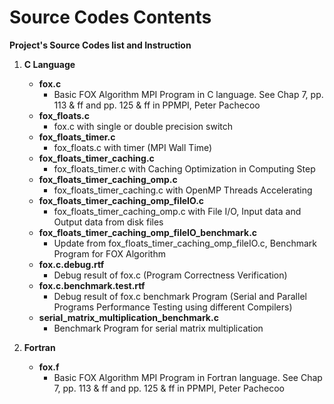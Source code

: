 # **Source Codes Contents**

**Project's Source Codes list and Instruction**

1. **C Language**
   * **fox.c**
     * Basic FOX Algorithm MPI Program in C language. See Chap 7, pp. 113 & ff and pp. 125 & ff in PPMPI, Peter Pachecoo
   * **fox_floats.c**
     * fox.c with single or double precision switch
   * **fox_floats_timer.c**
     * fox_floats.c with timer (MPI Wall Time)
   * **fox_floats_timer_caching.c**
     * fox_floats_timer.c with Caching Optimization in Computing Step
   * **fox_floats_timer_caching_omp.c**
     * fox_floats_timer_caching.c with OpenMP Threads Accelerating
   * **fox_floats_timer_caching_omp_fileIO.c**
     * fox_floats_timer_caching_omp.c with File I/O, Input data and Output data from disk files
   * **fox_floats_timer_caching_omp_fileIO_benchmark.c**
     * Update from fox_floats_timer_caching_omp_fileIO.c, Benchmark Program for FOX Algorithm
   * **fox.c.debug.rtf**
     * Debug result of fox.c (Program Correctness Verification)
   * **fox.c.benchmark.test.rtf**
     * Debug result of fox.c benchmark Program (Serial and Parallel Programs Performance Testing using different Compilers)
   * **serial_matrix_multiplication_benchmark.c**
     * Benchmark Program for serial matrix multiplication

2. **Fortran**
   * **fox.f**
     * Basic FOX Algorithm MPI Program in Fortran language. See Chap 7, pp. 113 & ff and pp. 125 & ff in PPMPI, Peter Pachecoo